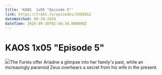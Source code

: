 ```yaml
---
title: 'KAOS  1x05 "Episode 5"' 
link: https://trakt.tv/episodes/3585012
dateWatched: 09-29-2024
dateTime: 2024-09-30T02:56:34.000000Z
---
```

# KAOS  1x05 "Episode 5"

![](https://walter-r2.trakt.tv/images/episodes/003/585/012/screenshots/thumb/79cf2ddc0f.jpg)The Furies offer Ariadne a glimpse into her family's past, while an increasingly paranoid Zeus overhears a secret from his wife in the present.